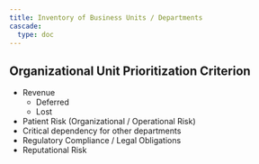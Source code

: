 ```yaml
---
title: Inventory of Business Units / Departments
cascade:
  type: doc
---
```


## Organizational Unit Prioritization Criterion

- Revenue
  - Deferred
  - Lost
- Patient Risk (Organizational / Operational Risk)
- Critical dependency for other departments
- Regulatory Compliance / Legal Obligations
- Reputational Risk
